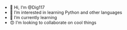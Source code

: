 - 👋 Hi, I’m @Dig117
- 👀 I’m interested in learning Python and other languages
- 🌱 I’m currently learning 
- 😍 I’m looking to collaborate on cool things


<!---
Dig117/Dig117 is a ✨ special ✨ repository because its `README.md` (this file) appears on your GitHub profile.
You can click the Preview link to take a look at your changes.
--->
